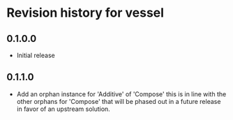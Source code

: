 # Revision history for vessel

## 0.1.0.0

* Initial release

## 0.1.1.0

* Add an orphan instance for 'Additive' of 'Compose' this is in line with the other orphans for 'Compose' that will be phased out in a future release in favor of an upstream solution.
